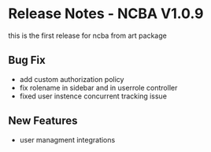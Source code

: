 # Release Notes - NCBA V1.0.9

this is the first release for ncba from art package 
## Bug Fix
- add custom authorization policy
- fix rolename in sidebar and in userrole controller
- fixed user instence concurrent tracking issue
## New Features

- user managment integrations





